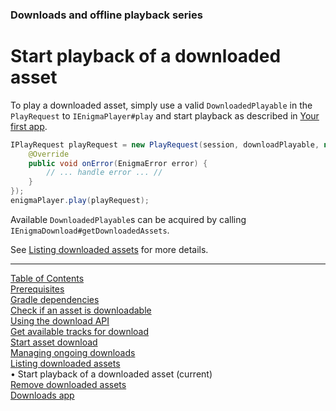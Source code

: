 <!--
SPDX-FileCopyrightText: 2024 Red Bee Media Ltd <https://www.redbeemedia.com/>

SPDX-License-Identifier: MIT
-->

### Downloads and offline playback series
# Start playback of a downloaded asset
To play a downloaded asset, simply use a valid `DownloadedPlayable` in the `PlayRequest`
to `IEnigmaPlayer#play` and start playback as described in [Your first app](../basics/your_first_app.md).

```java
IPlayRequest playRequest = new PlayRequest(session, downloadPlayable, new BasePlayResultHandler() {
    @Override
    public void onError(EnigmaError error) {
        // ... handle error ... //
    }
});
enigmaPlayer.play(playRequest);
```

Available `DownloadedPlayable`s can be acquired by calling `IEnigmaDownload#getDownloadedAssets`.

See [Listing downloaded assets](list_downloads.md) for more details.


___
[Table of Contents](../index.md)<br/>
[Prerequisites](prerequisites.md)<br/>
[Gradle dependencies](dependencies.md)<br/>
[Check if an asset is downloadable](check_downloadability.md)<br/>
[Using the download API](enigma_download.md)<br/>
[Get available tracks for download](get_download_info.md)<br/>
[Start asset download](start_download.md)<br/>
[Managing ongoing downloads](ongoing_downloads.md)<br/>
[Listing downloaded assets](list_downloads.md)<br/>
&bull; Start playback of a downloaded asset (current)<br/>
[Remove downloaded assets](remove_download.md)<br/>
[Downloads app](example_app.md)<br/>
